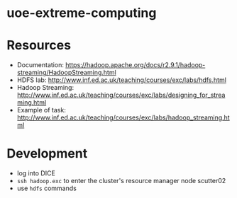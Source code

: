 # uoe-extreme-computing


# Resources
* Documentation: https://hadoop.apache.org/docs/r2.9.1/hadoop-streaming/HadoopStreaming.html
* HDFS lab: http://www.inf.ed.ac.uk/teaching/courses/exc/labs/hdfs.html
* Hadoop Streaming: http://www.inf.ed.ac.uk/teaching/courses/exc/labs/designing_for_streaming.html
* Example of task: http://www.inf.ed.ac.uk/teaching/courses/exc/labs/hadoop_streaming.html

# Development
* log into DICE
* `ssh hadoop.exc` to enter the cluster's resource manager node scutter02
* use `hdfs` commands
